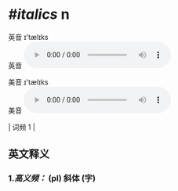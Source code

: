 # ***\#italics*** n
英音 ɪ'tælɪks  
英音
<audio src="./media/italics-B.aac" controls="controls"></audio>

美音 ɪ'tælɪks  
美音
<audio src="./media/italics.aac" controls="controls"></audio>



| 词频 1 |  

英文释义
---
### 1.*高义频：* **(pl) 斜体 (字)**  


